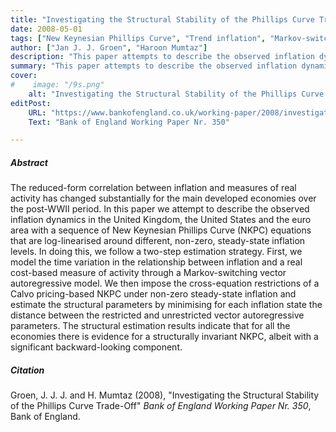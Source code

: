 ```yaml
---
title: "Investigating the Structural Stability of the Phillips Curve Trade-Off"
date: 2008-05-01
tags: ["New Keynesian Phillips Curve", "Trend inflation", "Markov-switching VAR", "Minimum distance estimation"]
author: ["Jan J. J. Groen", "Haroon Mumtaz"]
description: "This paper attempts to describe the observed inflation dynamics in the United Kingdom, the United States and the euro area with a sequence of New Keynesian Phillips Curve (NKPC) equations that are log-linearised around different, non-zero, steady-state inflation levels."
summary: "This paper attempts to describe the observed inflation dynamics in the United Kingdom, the United States and the euro area with a sequence of New Keynesian Phillips Curve (NKPC) equations that are log-linearised around different, non-zero, steady-state inflation levels." 
cover:
#    image: "/9s.png"
    alt: "Investigating the Structural Stability of the Phillips Curve Trade-Off"
editPost:
    URL: "https://www.bankofengland.co.uk/working-paper/2008/investigating-the-structural-stability-of-the-phillips-curve-relationship"
    Text: "Bank of England Working Paper Nr. 350"

---
```

##### Abstract

The reduced-form correlation between inflation and measures of real activity has changed substantially for the main developed economies over the post-WWII period. In this paper we attempt to describe the observed inflation dynamics in the United Kingdom, the United States and the euro area with a sequence of New Keynesian Phillips Curve (NKPC) equations that are log-linearised around different, non-zero, steady-state inflation levels. In doing this, we follow a two-step estimation strategy. First, we model the time variation in the relationship between inflation and a real cost-based measure of activity through a Markov-switching vector autoregressive model. We then impose the cross-equation restrictions of a Calvo pricing-based NKPC under non-zero steady-state inflation and estimate the structural parameters by minimising for each inflation state the distance between the restricted and unrestricted vector autoregressive parameters. The structural estimation results indicate that for all the economies there is evidence for a structurally invariant NKPC, albeit with a significant backward-looking component.

##### Citation

Groen, J. J. J. and H. Mumtaz (2008), "Investigating the Structural Stability of the Phillips Curve Trade-Off" *Bank of England Working Paper Nr. 350*, Bank of England.